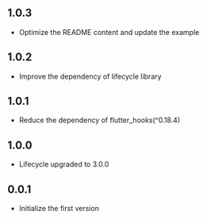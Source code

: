 ## 1.0.3

* Optimize the README content and update the example

## 1.0.2

* Improve the dependency of lifecycle library

## 1.0.1

* Reduce the dependency of flutter_hooks(^0.18.4)

## 1.0.0

* Lifecycle upgraded to 3.0.0

## 0.0.1

* Initialize the first version
